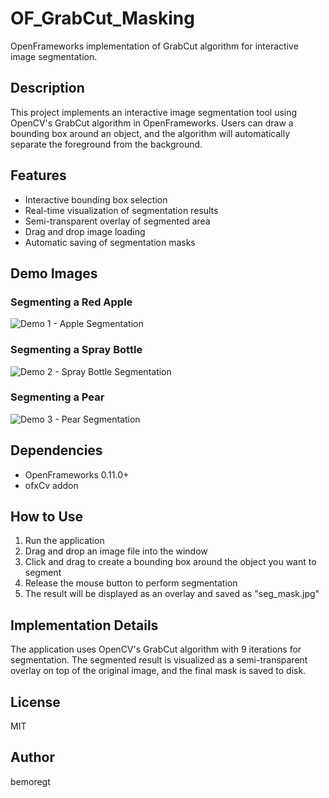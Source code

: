# OF_GrabCut_Masking

OpenFrameworks implementation of GrabCut algorithm for interactive image segmentation.

## Description

This project implements an interactive image segmentation tool using OpenCV's GrabCut algorithm in OpenFrameworks. Users can draw a bounding box around an object, and the algorithm will automatically separate the foreground from the background.

## Features

- Interactive bounding box selection
- Real-time visualization of segmentation results
- Semi-transparent overlay of segmented area
- Drag and drop image loading
- Automatic saving of segmentation masks

## Demo Images

### Segmenting a Red Apple
![Demo 1 - Apple Segmentation](https://github.com/bemoregt/OF_GrabCut_Masking/raw/main/images/demo1.png)

### Segmenting a Spray Bottle
![Demo 2 - Spray Bottle Segmentation](https://github.com/bemoregt/OF_GrabCut_Masking/raw/main/images/demo2.png)

### Segmenting a Pear
![Demo 3 - Pear Segmentation](https://github.com/bemoregt/OF_GrabCut_Masking/raw/main/images/demo3.png)

## Dependencies

- OpenFrameworks 0.11.0+
- ofxCv addon

## How to Use

1. Run the application
2. Drag and drop an image file into the window
3. Click and drag to create a bounding box around the object you want to segment
4. Release the mouse button to perform segmentation
5. The result will be displayed as an overlay and saved as "seg_mask.jpg"

## Implementation Details

The application uses OpenCV's GrabCut algorithm with 9 iterations for segmentation. The segmented result is visualized as a semi-transparent overlay on top of the original image, and the final mask is saved to disk.

## License

MIT

## Author

bemoregt
